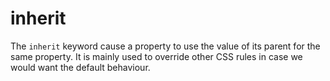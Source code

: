 # inherit

The `inherit` keyword cause a property to use the value of its parent for the same property. It is mainly used to override other CSS rules in case we would want the default behaviour.     
